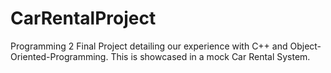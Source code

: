 # CarRentalProject
Programming 2 Final Project detailing our experience with C++ and Object-Oriented-Programming. This is showcased in a mock Car Rental System.
